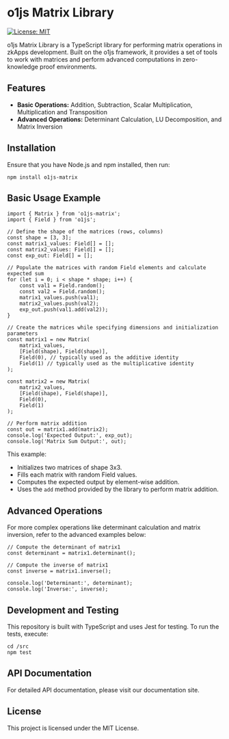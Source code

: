 # o1js Matrix Library

[![License: MIT](https://img.shields.io/badge/License-MIT-yellow.svg)](https://opensource.org/licenses/MIT)

o1js Matrix Library is a TypeScript library for performing matrix operations in zkApps development. Built on the o1js framework, it provides a set of tools to work with matrices and perform advanced computations in zero-knowledge proof environments.

## Features
- **Basic Operations:** Addition, Subtraction, Scalar Multiplication, Multiplication and Transposition
- **Advanced Operations:** Determinant Calculation, LU Decomposition, and Matrix Inversion

## Installation
Ensure that you have Node.js and npm installed, then run:
```
npm install o1js-matrix
```

## Basic Usage Example
```
import { Matrix } from 'o1js-matrix';
import { Field } from 'o1js';

// Define the shape of the matrices (rows, columns)
const shape = [3, 3];
const matrix1_values: Field[] = [];
const matrix2_values: Field[] = [];
const exp_out: Field[] = [];

// Populate the matrices with random Field elements and calculate expected sum
for (let i = 0; i < shape * shape; i++) {
    const val1 = Field.random();
    const val2 = Field.random();
    matrix1_values.push(val1);
    matrix2_values.push(val2);
    exp_out.push(val1.add(val2));
}

// Create the matrices while specifying dimensions and initialization parameters
const matrix1 = new Matrix(
    matrix1_values,
    [Field(shape), Field(shape)],
    Field(0), // typically used as the additive identity
    Field(1) // typically used as the multiplicative identity
);

const matrix2 = new Matrix(
    matrix2_values,
    [Field(shape), Field(shape)],
    Field(0),
    Field(1)
);

// Perform matrix addition
const out = matrix1.add(matrix2);
console.log('Expected Output:', exp_out);
console.log('Matrix Sum Output:', out);
```

This example:
- Initializes two matrices of shape 3x3.
- Fills each matrix with random Field values.
- Computes the expected output by element-wise addition.
- Uses the `add` method provided by the library to perform matrix addition.

## Advanced Operations
For more complex operations like determinant calculation and matrix inversion, refer to the advanced examples below:
```
// Compute the determinant of matrix1
const determinant = matrix1.determinant();

// Compute the inverse of matrix1
const inverse = matrix1.inverse();

console.log('Determinant:', determinant);
console.log('Inverse:', inverse);
```

## Development and Testing
This repository is built with TypeScript and uses Jest for testing. To run the tests, execute:
```
cd /src
npm test
```

## API Documentation
For detailed API documentation, please visit our documentation site.

## License
This project is licensed under the MIT License.